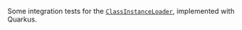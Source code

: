 Some integration tests for the [`ClassInstanceLoader`](../../../langchain4j-core/src/main/java/dev/langchain4j/classinstance/ClassInstanceLoader.java), implemented with Quarkus.
